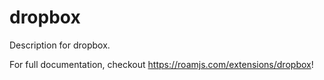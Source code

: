 # dropbox
        
Description for dropbox.
  
For full documentation, checkout https://roamjs.com/extensions/dropbox!

